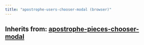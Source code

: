 ```yaml
---
title: "apostrophe-users-chooser-modal (browser)"
---
```

## Inherits from: [apostrophe-pieces-chooser-modal](../apostrophe-pieces/browser-apostrophe-pieces-chooser-modal.html)

